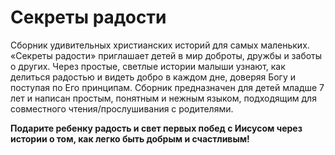 # Секреты радости

Сборник удивительных христианских историй для самых маленьких. «Секреты радости» приглашает детей в мир доброты, дружбы и заботы о других. Через простые, светлые истории малыши узнают, как делиться радостью и видеть добро в каждом дне, доверяя Богу и поступая по Его принципам. Сборник предназначен для детей младше 7 лет и написан простым, понятным и нежным языком, подходящим для совместного чтения/прослушивания с родителями.  

**Подарите ребенку радость и свет первых побед с Иисусом через истории о том, как легко быть добрым и счастливым!**